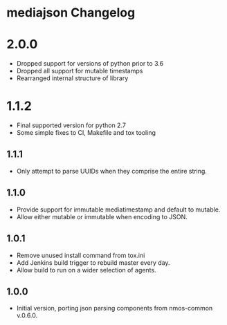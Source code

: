 # mediajson Changelog

# 2.0.0
- Dropped support for versions of python prior to 3.6
- Dropped all support for mutable timestamps
- Rearranged internal structure of library

# 1.1.2
- Final supported version for python 2.7
- Some simple fixes to CI, Makefile and tox tooling

## 1.1.1
- Only attempt to parse UUIDs when they comprise the entire string.

## 1.1.0
- Provide support for immutable mediatimestamp and default to mutable.
- Allow either mutable or immutable when encoding to JSON.

## 1.0.1
- Remove unused install command from tox.ini
- Add Jenkins build trigger to rebuild master every day.
- Allow build to run on a wider selection of agents.

## 1.0.0
- Initial version, porting json parsing components from nmos-common v.0.6.0.